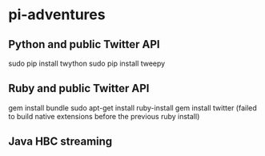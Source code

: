 # pi-adventures


## Python and public Twitter API
sudo pip install twython
sudo pip install tweepy

## Ruby and public Twitter API

gem install bundle
sudo apt-get install ruby-install
gem install twitter  (failed to build native extensions before the previous ruby install)

## Java HBC streaming


